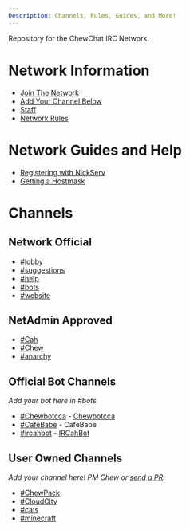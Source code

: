 ```yaml
---
Description: Channels, Rules, Guides, and More!
---
```


Repository for the ChewChat IRC Network.

<!-- Hey! Why are you modifying this file? I'll add the channels, you add the info! -->

# Network Information

- [Join The Network](info/join)
- [Add Your Channel Below](info/addchannel)
- [Staff](info/staff)
- [Network Rules](info/rules)

# Network Guides and Help

- [Registering with NickServ](help/registernickserv)
- [Getting a Hostmask](help/customhostmask)

# Channels

## Network Official
- [#lobby](channels/lobby)
- [#suggestions](channels/suggestions)
- [#help](channels/help)
- [#bots](channels/bots)
- [#website](channels/website)

## NetAdmin Approved
- [#Cah](channels/cah)
- [#Chew](channels/chew)
- [#anarchy](channels/anarchy)

## Official Bot Channels
_Add your bot here in #bots_
- [#Chewbotcca](channels/chewbotcca) - [Chewbotcca](http://irc.chewbotcca.co)
- [#CafeBabe](channels/cafebabe) - CafeBabe
- [#ircahbot](channels/ircahbot) - [IRCahBot](https://github.com/Cahbots/IRCahBot)

## User Owned Channels
_Add your channel here! PM Chew or [send a PR](https://github.com/ChewChat/IRC/blob/master/info/addchannel.md)._
- [#ChewPack](channels/chewpack)
- [#CloudCity](channels/cloudcity)
- [#cats](channels/cats)
- [#minecraft](channels/minecraft)
